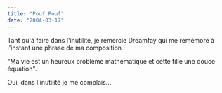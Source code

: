 ```yaml
---
title: "Pouf Pouf"
date: "2004-03-17"
---
```


Tant qu'à faire dans l'inutilité, je remercie Dreamfay qui me remémore à l'instant une phrase de ma composition :

"Ma vie est un heureux problème mathématique et cette fille une douce équation".

Oui, dans l'inutilité je me complais...

